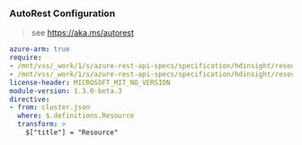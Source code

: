 ### AutoRest Configuration

> see https://aka.ms/autorest

``` yaml
azure-arm: true
require:
- /mnt/vss/_work/1/s/azure-rest-api-specs/specification/hdinsight/resource-manager/readme.md
- /mnt/vss/_work/1/s/azure-rest-api-specs/specification/hdinsight/resource-manager/readme.go.md
license-header: MICROSOFT_MIT_NO_VERSION
module-version: 1.3.0-beta.3
directive:
- from: cluster.json
  where: $.definitions.Resource
  transform: >
    $["title"] = "Resource"
```